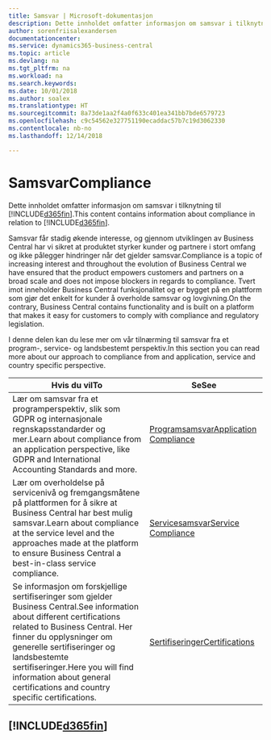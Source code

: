 ```yaml
---
title: Samsvar | Microsoft-dokumentasjon
description: Dette innholdet omfatter informasjon om samsvar i tilknytning til Business Central.
author: sorenfriisalexandersen
documentationcenter: 
ms.service: dynamics365-business-central
ms.topic: article
ms.devlang: na
ms.tgt_pltfrm: na
ms.workload: na
ms.search.keywords: 
ms.date: 10/01/2018
ms.author: soalex
ms.translationtype: HT
ms.sourcegitcommit: 8a73de1aa2f4a0f633c401ea341bb7bde6579723
ms.openlocfilehash: c9c54562e327751190ecaddac57b7c19d3062330
ms.contentlocale: nb-no
ms.lasthandoff: 12/14/2018

---
```

# <a name="compliance"></a><span data-ttu-id="fc106-103">Samsvar</span><span class="sxs-lookup"><span data-stu-id="fc106-103">Compliance</span></span>
<span data-ttu-id="fc106-104">Dette innholdet omfatter informasjon om samsvar i tilknytning til [!INCLUDE[d365fin](../includes/d365fin_md.md)].</span><span class="sxs-lookup"><span data-stu-id="fc106-104">This content contains information about compliance in relation to [!INCLUDE[d365fin](../includes/d365fin_md.md)].</span></span>  

<span data-ttu-id="fc106-105">Samsvar får stadig økende interesse, og gjennom utviklingen av Business Central har vi sikret at produktet styrker kunder og partnere i stort omfang og ikke pålegger hindringer når det gjelder samsvar.</span><span class="sxs-lookup"><span data-stu-id="fc106-105">Compliance is a topic of increasing interest and throughout the evolution of Business Central we have ensured that the product empowers customers and partners on a broad scale and does not impose blockers in regards to compliance.</span></span> <span data-ttu-id="fc106-106">Tvert imot inneholder Business Central funksjonalitet og er bygget på en plattform som gjør det enkelt for kunder å overholde samsvar og lovgivning.</span><span class="sxs-lookup"><span data-stu-id="fc106-106">On the contrary, Business Central contains functionality and is built on a platform that makes it easy for customers to comply with compliance and regulatory legislation.</span></span>

<span data-ttu-id="fc106-107">I denne delen kan du lese mer om vår tilnærming til samsvar fra et program-, service- og landsbestemt perspektiv.</span><span class="sxs-lookup"><span data-stu-id="fc106-107">In this section you can read more about our approach to compliance from and application, service and country specific perspective.</span></span>

|<span data-ttu-id="fc106-108">**Hvis du vil**</span><span class="sxs-lookup"><span data-stu-id="fc106-108">**To**</span></span>|<span data-ttu-id="fc106-109">**Se**</span><span class="sxs-lookup"><span data-stu-id="fc106-109">**See**</span></span>|  
|------------|-------------|  
|<span data-ttu-id="fc106-110">Lær om samsvar fra et programperspektiv, slik som GDPR og internasjonale regnskapsstandarder og mer.</span><span class="sxs-lookup"><span data-stu-id="fc106-110">Learn about compliance from an application perspective, like GDPR and International Accounting Standards and more.</span></span>|[<span data-ttu-id="fc106-111">Programsamsvar</span><span class="sxs-lookup"><span data-stu-id="fc106-111">Application Compliance</span></span>](compliance-application-compliance.md)|  
|<span data-ttu-id="fc106-112">Lær om overholdelse på servicenivå og fremgangsmåtene på plattformen for å sikre at Business Central har best mulig samsvar.</span><span class="sxs-lookup"><span data-stu-id="fc106-112">Learn about compliance at the service level and the approaches made at the platform to ensure Business Central a best-in-class service compliance.</span></span>|[<span data-ttu-id="fc106-113">Servicesamsvar</span><span class="sxs-lookup"><span data-stu-id="fc106-113">Service Compliance</span></span>](compliance-service-compliance.md)|  
|<span data-ttu-id="fc106-114">Se informasjon om forskjellige sertifiseringer som gjelder Business Central.</span><span class="sxs-lookup"><span data-stu-id="fc106-114">See information about different certifications related to Business Central.</span></span> <span data-ttu-id="fc106-115">Her finner du opplysninger om generelle sertifiseringer og landsbestemte sertifiseringer.</span><span class="sxs-lookup"><span data-stu-id="fc106-115">Here you will find information about general certifications and country specific certifications.</span></span>|[<span data-ttu-id="fc106-116">Sertifiseringer</span><span class="sxs-lookup"><span data-stu-id="fc106-116">Certifications</span></span>](compliance-certifications.md)|  

 ## [!INCLUDE[d365fin](../includes/free_trial_md.md)]  
 

